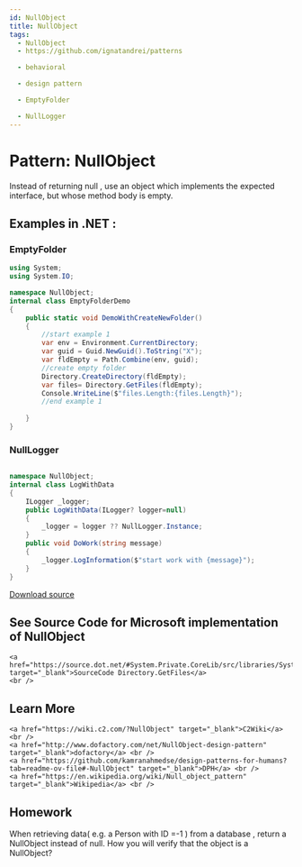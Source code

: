 ```yaml
---
id: NullObject
title: NullObject
tags:
  - NullObject
  - https://github.com/ignatandrei/patterns

  - behavioral

  - design pattern

  - EmptyFolder

  - NullLogger
---
```


# Pattern:  NullObject

Instead of returning null , use an object which implements the expected interface, but whose method body is empty.

## Examples in .NET : 


###  EmptyFolder
```csharp showLineNumbers title="EmptyFolder example for Pattern NullObject"
using System;
using System.IO;

namespace NullObject;
internal class EmptyFolderDemo
{
    public static void DemoWithCreateNewFolder()
    {
        //start example 1
        var env = Environment.CurrentDirectory;
        var guid = Guid.NewGuid().ToString("X");
        var fldEmpty = Path.Combine(env, guid);
        //create empty folder
        Directory.CreateDirectory(fldEmpty);
        var files= Directory.GetFiles(fldEmpty);
        Console.WriteLine($"files.Length:{files.Length}");
        //end example 1
        
    }
}

```


###  NullLogger
```csharp showLineNumbers title="NullLogger example for Pattern NullObject"

namespace NullObject;
internal class LogWithData
{
    ILogger _logger;
    public LogWithData(ILogger? logger=null)
    {
        _logger = logger ?? NullLogger.Instance;   
    }
    public void DoWork(string message)
    {
        _logger.LogInformation($"start work with {message}");
    }
}

```


[Download source](/zipSourceCodes/nullobject.zip)



## See Source Code for Microsoft implementation of NullObject

    <a href="https://source.dot.net/#System.Private.CoreLib/src/libraries/System.Private.CoreLib/src/System/IO/Directory.cs" target="_blank">SourceCode Directory.GetFiles</a>
    <br />


## Learn More

    <a href="https://wiki.c2.com/?NullObject" target="_blank">C2Wiki</a> <br />
    <a href="http://www.dofactory.com/net/NullObject-design-pattern" target="_blank">dofactory</a> <br />
    <a href="https://github.com/kamranahmedse/design-patterns-for-humans?tab=readme-ov-file#-NullObject" target="_blank">DPH</a> <br />
    <a href="https://en.wikipedia.org/wiki/Null_object_pattern" target="_blank">Wikipedia</a> <br />


## Homework

When retrieving data( e.g. a Person with ID =-1 ) from a database , return a NullObject instead of null. How you will verify that the object is a NullObject?

